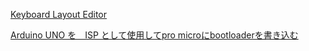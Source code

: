 [Keyboard Layout Editor](keyboard_layout_editor.md)

[Arduino UNO を　ISP として使用してpro microにbootloaderを書き込む](arduino_as_isp.md)
